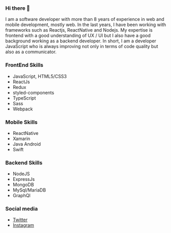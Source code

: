 ### Hi there 👋
I am a software developer with more than 8 years of experience in web and mobile development, mostly web. In the last years, I have been working with frameworks such as Reactjs, ReactNative and Nodejs. My expertise is frontend with a good understanding of UX / UI but I also have a good background working as a backend developer. In short, I am a developer JavaScript who is always improving not only in terms of code quality but also as a communicator.

### FrontEnd Skills

* JavaScript, HTML5/CSS3
* ReactJs
* Redux
* styled-components
* TypeScript
* Sass
* Webpack

### Mobile Skills

* ReactNative
* Xamarin
* Java Android 
* Swift 

### Backend Skills

*  NodeJS
*  ExpressJs
*  MongoDB
*  MySql/MariaDB
*  GraphQl

### Social media

* [Twitter](https://twitter.com/Falconiererb/)
* [Instagram](https://www.instagram.com/falconiererb/)
